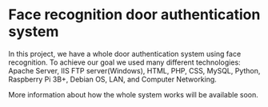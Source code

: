 # Face recognition door authentication system

In this project, we have a whole door authentication system using face recognition. To achieve our goal we used many different technologies:
Apache Server, IIS FTP server(Windows), HTML, PHP, CSS, MySQL, Python, Raspberry Pi 3B+, Debian OS, LAN, and Computer Networking.

More information about how the whole system works will be available soon.
